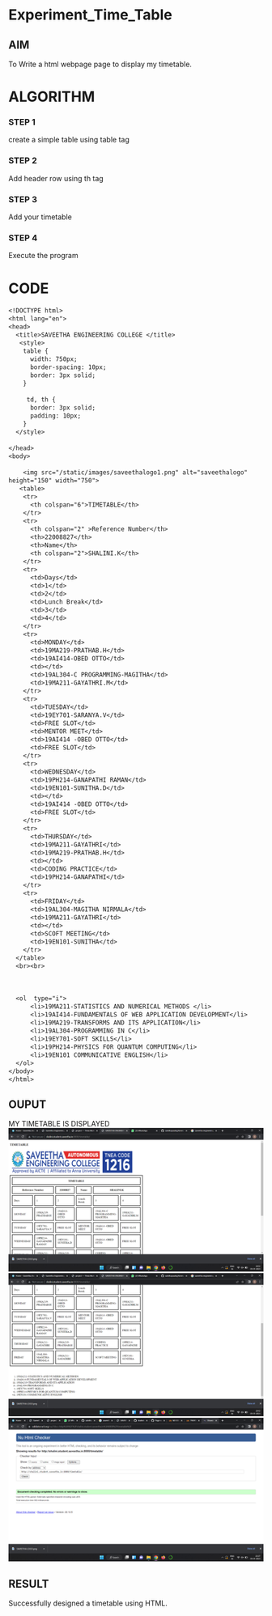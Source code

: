 # Experiment_Time_Table

## AIM
To Write a html webpage page to display my timetable.

# ALGORITHM
### STEP 1
create a simple table using table tag
### STEP 2
Add header row using th tag
### STEP 3
Add your timetable
### STEP 4
Execute the program

# CODE
```
<!DOCTYPE html>
<html lang="en">
<head>
  <title>SAVEETHA ENGINEERING COLLEGE </title>
   <style>
    table {
      width: 750px;
      border-spacing: 10px;
      border: 3px solid;
    }

     td, th {
      border: 3px solid;
      padding: 10px;
    }
  </style>
  
</head>
<body>
   
    <img src="/static/images/saveethalogo1.png" alt="saveethalogo" height="150" width="750">
   <table> 
    <tr>
      <th colspan="6">TIMETABLE</th>
    </tr>
    <tr>
      <th colspan="2" >Reference Number</th>
      <th>22008827</th>
      <th>Name</th>
      <th colspan="2">SHALINI.K</th>
    </tr>
    <tr>
      <td>Days</td>
      <td>1</td>
      <td>2</td>
      <td>Lunch Break</td>
      <td>3</td>
      <td>4</td>
    </tr>
    <tr>
      <td>MONDAY</td>
      <td>19MA219-PRATHAB.H</td>
      <td>19AI414-OBED OTTO</td>
      <td></td>
      <td>19AL304-C PROGRAMMING-MAGITHA</td>
      <td>19MA211-GAYATHRI.M</td>
    </tr>
    <tr>
      <td>TUESDAY</td>
      <td>19EY701-SARANYA.V</td>
      <td>FREE SLOT</td>
      <td>MENTOR MEET</td>
      <td>19AI414 -OBED OTTO</td>
      <td>FREE SLOT</td>
    </tr>
    <tr>
      <td>WEDNESDAY</td>
      <td>19PH214-GANAPATHI RAMAN</td>
      <td>19EN101-SUNITHA.D</td>
      <td></td>
      <td>19AI414 -OBED OTTO</td>
      <td>FREE SLOT</td>
    </tr>
    <tr>
      <td>THURSDAY</td>
      <td>19MA211-GAYATHRI</td>
      <td>19MA219-PRATHAB.H</td>
      <td></td>
      <td>CODING PRACTICE</td>
      <td>19PH214-GANAPATHI</td>
    </tr>
    <tr>
      <td>FRIDAY</td>
      <td>19AL304-MAGITHA NIRMALA</td>
      <td>19MA211-GAYATHRI</td>
      <td></td>
      <td>SCOFT MEETING</td>
      <td>19EN101-SUNITHA</td>
    </tr>
  </table>
  <br><br>



  <ol  type="i">
      <li>19MA211-STATISTICS AND NUMERICAL METHODS </li>
      <li>19AI414-FUNDAMENTALS OF WEB APPLICATION DEVELOPMENT</li>
      <li>19MA219-TRANSFORMS AND ITS APPLICATION</li>
      <li>19AL304-PROGRAMMING IN C</li>
      <li>19EY701-SOFT SKILLS</li>
      <li>19PH214-PHYSICS FOR QUANTUM COMPUTING</li>
      <li>19EN101 COMMUNICATIVE ENGLISH</li>
  </ol>
</body>
</html>
```

## OUPUT
MY TIMETABLE IS DISPLAYED
![OUTPUT](./images/output1.png)
![OUTPUT](./images/output2.png)
![OUTPUT](./images/output3.png)

## RESULT

Successfully designed a timetable using HTML.
